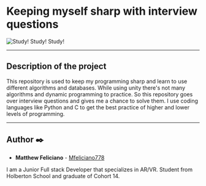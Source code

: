 # Keeping myself sharp with interview questions

![Study! Study! Study!](https://media.istockphoto.com/photos/female-student-picture-id1264296727?b=1&k=20&m=1264296727&s=170667a&w=0&h=uGwjyDSjSqIsq9jCwnCHpQDtnDkNIU3Jjoq8cTN8Pss=)
___

## Description of the project

This repository is used to keep my programming sharp and learn to use different algorithms and databases. While using unity there's not many algorithms and dynamic programming to practice. So this repository goes over interview questions and gives me a chance to solve them.
I use coding languages like Python and C to get the best practice of higher and lower levels of programming.

___

## Author :black_nib:
* **Matthew Feliciano** - [Mfeliciano778](https://github.com/Mfeliciano778)

I am a Junior Full stack Developer that specializes in AR/VR. Student from Holberton School and graduate of Cohort 14.
